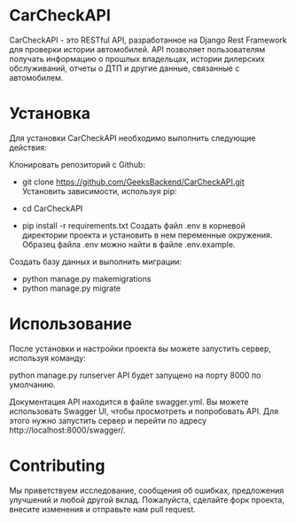 # CarCheckAPI
CarCheckAPI - это RESTful API, разработанное на Django Rest Framework для проверки истории автомобилей. API позволяет пользователям получать информацию о прошлых владельцах, истории дилерских обслуживаний, отчеты о ДТП и другие данные, связанные с автомобилем.

# Установка
Для установки CarCheckAPI необходимо выполнить следующие действия:

Клонировать репозиторий с Github:

- git clone https://github.com/GeeksBackend/CarCheckAPI.git
Установить зависимости, используя pip:

- cd CarCheckAPI
- pip install -r requirements.txt
Создать файл .env в корневой директории проекта и установить в нем переменные окружения. Образец файла .env можно найти в файле .env.example.

Создать базу данных и выполнить миграции:

- python manage.py makemigrations
- python manage.py migrate
# Использование
После установки и настройки проекта вы можете запустить сервер, используя команду:

python manage.py runserver
API будет запущено на порту 8000 по умолчанию.

Документация API находится в файле swagger.yml. Вы можете использовать Swagger UI, чтобы просмотреть и попробовать API. Для этого нужно запустить сервер и перейти по адресу http://localhost:8000/swagger/.

# Contributing
Мы приветствуем исследование, сообщения об ошибках, предложения улучшений и любой другой вклад. Пожалуйста, сделайте форк проекта, внесите изменения и отправьте нам pull request.
